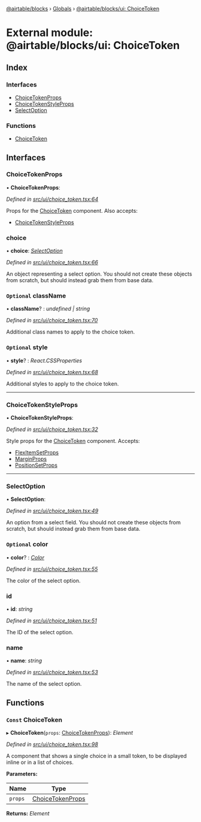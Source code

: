 [@airtable/blocks](../README.md) › [Globals](../globals.md) ›
[@airtable/blocks/ui: ChoiceToken](_airtable_blocks_ui__choicetoken.md)

# External module: @airtable/blocks/ui: ChoiceToken

## Index

### Interfaces

-   [ChoiceTokenProps](_airtable_blocks_ui__choicetoken.md#choicetokenprops)
-   [ChoiceTokenStyleProps](_airtable_blocks_ui__choicetoken.md#choicetokenstyleprops)
-   [SelectOption](_airtable_blocks_ui__choicetoken.md#selectoption)

### Functions

-   [ChoiceToken](_airtable_blocks_ui__choicetoken.md#const-choicetoken)

## Interfaces

### ChoiceTokenProps

• **ChoiceTokenProps**:

_Defined in
[src/ui/choice_token.tsx:64](https://github.com/airtable/blocks/blob/@airtable/blocks@0.0.35/packages/sdk/src/ui/choice_token.tsx#L64)_

Props for the [ChoiceToken](_airtable_blocks_ui__choicetoken.md#const-choicetoken) component. Also
accepts:

-   [ChoiceTokenStyleProps](_airtable_blocks_ui__choicetoken.md#choicetokenstyleprops)

### choice

• **choice**: _[SelectOption](_airtable_blocks_ui__choicetoken.md#selectoption)_

_Defined in
[src/ui/choice_token.tsx:66](https://github.com/airtable/blocks/blob/@airtable/blocks@0.0.35/packages/sdk/src/ui/choice_token.tsx#L66)_

An object representing a select option. You should not create these objects from scratch, but should
instead grab them from base data.

### `Optional` className

• **className**? : _undefined | string_

_Defined in
[src/ui/choice_token.tsx:70](https://github.com/airtable/blocks/blob/@airtable/blocks@0.0.35/packages/sdk/src/ui/choice_token.tsx#L70)_

Additional class names to apply to the choice token.

### `Optional` style

• **style**? : _React.CSSProperties_

_Defined in
[src/ui/choice_token.tsx:68](https://github.com/airtable/blocks/blob/@airtable/blocks@0.0.35/packages/sdk/src/ui/choice_token.tsx#L68)_

Additional styles to apply to the choice token.

---

### ChoiceTokenStyleProps

• **ChoiceTokenStyleProps**:

_Defined in
[src/ui/choice_token.tsx:32](https://github.com/airtable/blocks/blob/@airtable/blocks@0.0.35/packages/sdk/src/ui/choice_token.tsx#L32)_

Style props for the [ChoiceToken](_airtable_blocks_ui__choicetoken.md#const-choicetoken) component.
Accepts:

-   [FlexItemSetProps](_airtable_blocks_ui_system__flex_item.md#flexitemsetprops)
-   [MarginProps](_airtable_blocks_ui_system__spacing.md#marginprops)
-   [PositionSetProps](_airtable_blocks_ui_system__position.md#positionsetprops)

---

### SelectOption

• **SelectOption**:

_Defined in
[src/ui/choice_token.tsx:49](https://github.com/airtable/blocks/blob/@airtable/blocks@0.0.35/packages/sdk/src/ui/choice_token.tsx#L49)_

An option from a select field. You should not create these objects from scratch, but should instead
grab them from base data.

### `Optional` color

• **color**? : _[Color](_airtable_blocks_ui__colors.md#color)_

_Defined in
[src/ui/choice_token.tsx:55](https://github.com/airtable/blocks/blob/@airtable/blocks@0.0.35/packages/sdk/src/ui/choice_token.tsx#L55)_

The color of the select option.

### id

• **id**: _string_

_Defined in
[src/ui/choice_token.tsx:51](https://github.com/airtable/blocks/blob/@airtable/blocks@0.0.35/packages/sdk/src/ui/choice_token.tsx#L51)_

The ID of the select option.

### name

• **name**: _string_

_Defined in
[src/ui/choice_token.tsx:53](https://github.com/airtable/blocks/blob/@airtable/blocks@0.0.35/packages/sdk/src/ui/choice_token.tsx#L53)_

The name of the select option.

## Functions

### `Const` ChoiceToken

▸ **ChoiceToken**(`props`:
[ChoiceTokenProps](_airtable_blocks_ui__choicetoken.md#choicetokenprops)): _Element_

_Defined in
[src/ui/choice_token.tsx:98](https://github.com/airtable/blocks/blob/@airtable/blocks@0.0.35/packages/sdk/src/ui/choice_token.tsx#L98)_

A component that shows a single choice in a small token, to be displayed inline or in a list of
choices.

**Parameters:**

| Name    | Type                                                                     |
| ------- | ------------------------------------------------------------------------ |
| `props` | [ChoiceTokenProps](_airtable_blocks_ui__choicetoken.md#choicetokenprops) |

**Returns:** _Element_
